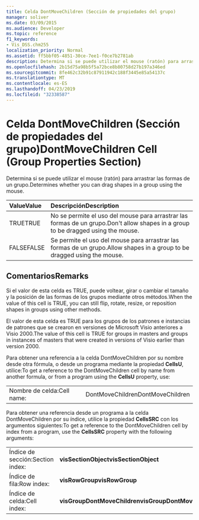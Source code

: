 ```yaml
---
title: Celda DontMoveChildren (Sección de propiedades del grupo)
manager: soliver
ms.date: 03/09/2015
ms.audience: Developer
ms.topic: reference
f1_keywords:
- Vis_DSS.chm255
localization_priority: Normal
ms.assetid: ff5bbf05-4851-30ce-7ee1-f0ce7b2781ab
description: Determina si se puede utilizar el mouse (ratón) para arrastrar las formas de un grupo.
ms.openlocfilehash: 2b15d75a98b5f5a72bce8b80758d27b197a346ed
ms.sourcegitcommit: 8fe462c32b91c87911942c188f3445e85a54137c
ms.translationtype: MT
ms.contentlocale: es-ES
ms.lasthandoff: 04/23/2019
ms.locfileid: "32338587"
---
```

# <a name="dontmovechildren-cell-group-properties-section"></a><span data-ttu-id="57fff-103">Celda DontMoveChildren (Sección de propiedades del grupo)</span><span class="sxs-lookup"><span data-stu-id="57fff-103">DontMoveChildren Cell (Group Properties Section)</span></span>

<span data-ttu-id="57fff-104">Determina si se puede utilizar el mouse (ratón) para arrastrar las formas de un grupo.</span><span class="sxs-lookup"><span data-stu-id="57fff-104">Determines whether you can drag shapes in a group using the mouse.</span></span>
  
|<span data-ttu-id="57fff-105">**Value**</span><span class="sxs-lookup"><span data-stu-id="57fff-105">**Value**</span></span>|<span data-ttu-id="57fff-106">**Descripción**</span><span class="sxs-lookup"><span data-stu-id="57fff-106">**Description**</span></span>|
|:-----|:-----|
| <span data-ttu-id="57fff-107">TRUE</span><span class="sxs-lookup"><span data-stu-id="57fff-107">TRUE</span></span>  <br/> | <span data-ttu-id="57fff-108">No se permite el uso del mouse para arrastrar las formas de un grupo.</span><span class="sxs-lookup"><span data-stu-id="57fff-108">Don't allow shapes in a group to be dragged using the mouse.</span></span>  <br/> |
| <span data-ttu-id="57fff-109">FALSE</span><span class="sxs-lookup"><span data-stu-id="57fff-109">FALSE</span></span>  <br/> | <span data-ttu-id="57fff-110">Se permite el uso del mouse para arrastrar las formas de un grupo.</span><span class="sxs-lookup"><span data-stu-id="57fff-110">Allow shapes in a group to be dragged using the mouse.</span></span>  <br/> |
   
## <a name="remarks"></a><span data-ttu-id="57fff-111">Comentarios</span><span class="sxs-lookup"><span data-stu-id="57fff-111">Remarks</span></span>

<span data-ttu-id="57fff-112">Si el valor de esta celda es TRUE, puede voltear, girar o cambiar el tamaño y la posición de las formas de los grupos mediante otros métodos.</span><span class="sxs-lookup"><span data-stu-id="57fff-112">When the value of this cell is TRUE, you can still flip, rotate, resize, or reposition shapes in groups using other methods.</span></span>
  
<span data-ttu-id="57fff-113">El valor de esta celda es TRUE para los grupos de los patrones e instancias de patrones que se crearon en versiones de Microsoft Visio anteriores a Visio 2000.</span><span class="sxs-lookup"><span data-stu-id="57fff-113">The value of this cell is TRUE for groups in masters and groups in instances of masters that were created in versions of Visio earlier than version 2000.</span></span>
  
<span data-ttu-id="57fff-114">Para obtener una referencia a la celda DontMoveChildren por su nombre desde otra fórmula, o desde un programa mediante la propiedad **CellsU**, utilice:</span><span class="sxs-lookup"><span data-stu-id="57fff-114">To get a reference to the DontMoveChildren cell by name from another formula, or from a program using the **CellsU** property, use:</span></span> 
  
|||
|:-----|:-----|
| <span data-ttu-id="57fff-115">Nombre de celda:</span><span class="sxs-lookup"><span data-stu-id="57fff-115">Cell name:</span></span>  <br/> | <span data-ttu-id="57fff-116">DontMoveChildren</span><span class="sxs-lookup"><span data-stu-id="57fff-116">DontMoveChildren</span></span>  <br/> |
   
<span data-ttu-id="57fff-117">Para obtener una referencia desde un programa a la celda DontMoveChildren por su índice, utilice la propiedad **CellsSRC** con los argumentos siguientes:</span><span class="sxs-lookup"><span data-stu-id="57fff-117">To get a reference to the DontMoveChildren cell by index from a program, use the **CellsSRC** property with the following arguments:</span></span> 
  
|||
|:-----|:-----|
| <span data-ttu-id="57fff-118">Índice de sección:</span><span class="sxs-lookup"><span data-stu-id="57fff-118">Section index:</span></span>  <br/> |<span data-ttu-id="57fff-119">**visSectionObject**</span><span class="sxs-lookup"><span data-stu-id="57fff-119">**visSectionObject**</span></span> <br/> |
| <span data-ttu-id="57fff-120">Índice de fila:</span><span class="sxs-lookup"><span data-stu-id="57fff-120">Row index:</span></span>  <br/> |<span data-ttu-id="57fff-121">**visRowGroup**</span><span class="sxs-lookup"><span data-stu-id="57fff-121">**visRowGroup**</span></span> <br/> |
| <span data-ttu-id="57fff-122">Índice de celda:</span><span class="sxs-lookup"><span data-stu-id="57fff-122">Cell index:</span></span>  <br/> |<span data-ttu-id="57fff-123">**visGroupDontMoveChildren**</span><span class="sxs-lookup"><span data-stu-id="57fff-123">**visGroupDontMoveChildren**</span></span> <br/> |
   

